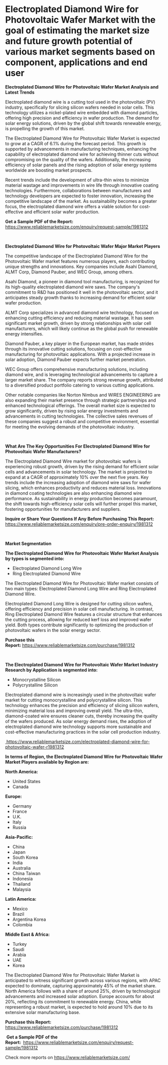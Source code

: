 <p><h1>Electroplated Diamond Wire for Photovoltaic Wafer Market with the goal of estimating the market size and future growth potential of various market segments based on component, applications and end user</h1></p><p><strong>Electroplated Diamond Wire for Photovoltaic Wafer Market Analysis and Latest Trends</strong></p>
<p><p>Electroplated diamond wire is a cutting tool used in the photovoltaic (PV) industry, specifically for slicing silicon wafers needed in solar cells. This technology utilizes a nickel-plated wire embedded with diamond particles, offering high precision and efficiency in wafer production. The demand for solar energy solutions, driven by the global shift towards renewable energy, is propelling the growth of this market.</p><p>The Electroplated Diamond Wire for Photovoltaic Wafer Market is expected to grow at a CAGR of 6.1% during the forecast period. This growth is supported by advancements in manufacturing techniques, enhancing the capability of electroplated diamond wire for achieving thinner cuts without compromising on the quality of the wafers. Additionally, the increasing efficiency of solar panels and the rising adoption of solar energy systems worldwide are boosting market prospects. </p><p>Recent trends include the development of ultra-thin wires to minimize material wastage and improvements in wire life through innovative coating technologies. Furthermore, collaborations between manufacturers and technology developers are expected to foster innovation, increasing the competitive landscape of the market. As sustainability becomes a greater focus, the electroplated diamond wire offers a viable solution for cost-effective and efficient solar wafer production.</p></p>
<p><strong>Get a Sample PDF of the Report:&nbsp;</strong> <a href="https://www.reliablemarketsize.com/enquiry/request-sample/1981312?utm_campaign=2481&utm_medium=2&utm_source=Github&utm_content=ia&utm_term=03042025&utm_id=electroplated-diamond-wire-for-photovoltaic-wafer">https://www.reliablemarketsize.com/enquiry/request-sample/1981312</a></p>
<p>&nbsp;</p>
<p><strong>Electroplated Diamond Wire for Photovoltaic Wafer Major Market Players</strong></p>
<p><p>The competitive landscape of the Electroplated Diamond Wire for the Photovoltaic Wafer market features numerous players, each contributing unique strengths and innovations. Key companies include Asahi Diamond, ALMT Corp, Diamond Pauber, and WEC Group, among others.</p><p>Asahi Diamond, a pioneer in diamond tool manufacturing, is recognized for its high-quality electroplated diamond wire saws. The company's commitment to R&D has positioned it well in the photovoltaic sector, and it anticipates steady growth thanks to increasing demand for efficient solar wafer production.</p><p>ALMT Corp specializes in advanced diamond wire technology, focused on enhancing cutting efficiency and reducing material wastage. It has seen significant market growth, driven by strong relationships with solar cell manufacturers, which will likely continue as the global push for renewable energy intensifies.</p><p>Diamond Pauber, a key player in the European market, has made strides through its innovative cutting solutions, focusing on cost-effective manufacturing for photovoltaic applications. With a projected increase in solar adoption, Diamond Pauber expects further market penetration.</p><p>WEC Group offers comprehensive manufacturing solutions, including diamond wire, and is leveraging technological advancements to capture a larger market share. The company reports strong revenue growth, attributed to a diversified product portfolio catering to various cutting applications.</p><p>Other notable companies like Norton Nimbus and WIRES ENGINEERING are also expanding their market presence through strategic partnerships and enhanced technological offerings. The overall market size is expected to grow significantly, driven by rising solar energy investments and advancements in cutting technologies. The collective sales revenues of these companies suggest a robust and competitive environment, essential for meeting the evolving demands of the photovoltaic industry.</p></p>
<p>&nbsp;</p>
<p><strong>What Are The Key Opportunities For Electroplated Diamond Wire for Photovoltaic Wafer Manufacturers?</strong></p>
<p><p>The Electroplated Diamond Wire market for photovoltaic wafers is experiencing robust growth, driven by the rising demand for efficient solar cells and advancements in solar technology. The market is projected to expand at a CAGR of approximately 10% over the next five years. Key trends include the increasing adoption of diamond wire saws for wafer slicing, which enhances productivity and reduces material loss. Innovations in diamond coating technologies are also enhancing diamond wire performance. As sustainability in energy production becomes paramount, the shift towards high-efficiency solar cells will further propel this market, fostering opportunities for manufacturers and suppliers.</p></p>
<p><strong>Inquire or Share Your Questions If Any Before Purchasing This Report:</strong> <a href="https://www.reliablemarketsize.com/enquiry/pre-order-enquiry/1981312?utm_campaign=2481&utm_medium=2&utm_source=Github&utm_content=ia&utm_term=03042025&utm_id=electroplated-diamond-wire-for-photovoltaic-wafer">https://www.reliablemarketsize.com/enquiry/pre-order-enquiry/1981312</a></p>
<p>&nbsp;</p>
<p><strong>Market Segmentation</strong></p>
<p><strong>The Electroplated Diamond Wire for Photovoltaic Wafer Market Analysis by types is segmented into:</strong></p>
<p><ul><li>Electroplated Diamond Long Wire</li><li>Ring Electroplated Diamond Wire</li></ul></p>
<p><p>The Electroplated Diamond Wire for Photovoltaic Wafer market consists of two main types: Electroplated Diamond Long Wire and Ring Electroplated Diamond Wire. </p><p>Electroplated Diamond Long Wire is designed for cutting silicon wafers, offering efficiency and precision in solar cell manufacturing. In contrast, Ring Electroplated Diamond Wire features a circular structure that enhances the cutting process, allowing for reduced kerf loss and improved wafer yield. Both types contribute significantly to optimizing the production of photovoltaic wafers in the solar energy sector.</p></p>
<p><strong>Purchase this Report:&nbsp;</strong><a href="https://www.reliablemarketsize.com/purchase/1981312?utm_campaign=2481&utm_medium=2&utm_source=Github&utm_content=ia&utm_term=03042025&utm_id=electroplated-diamond-wire-for-photovoltaic-wafer">https://www.reliablemarketsize.com/purchase/1981312</a></p>
<p>&nbsp;</p>
<p><strong>The Electroplated Diamond Wire for Photovoltaic Wafer Market Industry Research by Application is segmented into:</strong></p>
<p><ul><li>Monocrystalline Silicon</li><li>Polycrystalline Silicon</li></ul></p>
<p><p>Electroplated diamond wire is increasingly used in the photovoltaic wafer market for cutting monocrystalline and polycrystalline silicon. This technology enhances the precision and efficiency of slicing silicon wafers, minimizing material loss and improving overall yield. The ultra-thin, diamond-coated wire ensures cleaner cuts, thereby increasing the quality of the wafers produced. As solar energy demand rises, the adoption of electroplated diamond wire technology supports more sustainable and cost-effective manufacturing practices in the solar cell production industry.</p></p>
<p><a href="https://www.reliablemarketsize.com/electroplated-diamond-wire-for-photovoltaic-wafer-r1981312?utm_campaign=2481&utm_medium=2&utm_source=Github&utm_content=ia&utm_term=03042025&utm_id=electroplated-diamond-wire-for-photovoltaic-wafer">&nbsp;https://www.reliablemarketsize.com/electroplated-diamond-wire-for-photovoltaic-wafer-r1981312</a></p>
<p><strong>In terms of Region, the Electroplated Diamond Wire for Photovoltaic Wafer Market Players available by Region are:</strong></p>
<p>
    <p> <strong> North America: </strong>
        <ul>
            <li>United States</li>
            <li>Canada</li>
        </ul>
        </p> 
    <p> <strong> Europe: </strong>
        <ul>
            <li>Germany</li>
            <li>France</li>
            <li>U.K.</li>
            <li>Italy</li>
            <li>Russia</li>
        </ul>
        </p> 
    <p> <strong> Asia-Pacific: </strong>
        <ul>
            <li>China</li>
            <li>Japan</li>
            <li>South Korea</li>
            <li>India</li>
            <li>Australia</li>
            <li>China Taiwan</li>
            <li>Indonesia</li>
            <li>Thailand</li>
            <li>Malaysia</li>
        </ul>
        </p> 
    <p> <strong> Latin America: </strong>
        <ul>
            <li>Mexico</li>
            <li>Brazil</li>
            <li>Argentina Korea</li>
            <li>Colombia</li>
        </ul>
        </p> 
    <p> <strong> Middle East & Africa: </strong>
        <ul>
            <li>Turkey</li>
            <li>Saudi</li>
            <li>Arabia</li>
            <li>UAE</li>
            <li>Korea</li>
        </ul>
    </p>
    </p>
<p><p>The Electroplated Diamond Wire for Photovoltaic Wafer Market is anticipated to witness significant growth across various regions, with APAC expected to dominate, capturing approximately 45% of the market share. North America follows with a share of around 25%, driven by technological advancements and increased solar adoption. Europe accounts for about 20%, reflecting its commitment to renewable energy. China, while representing a robust market, is expected to hold around 10% due to its extensive solar manufacturing base.</p></p>
<p><strong>Purchase this Report: </strong><a href="https://www.reliablemarketsize.com/purchase/1981312?utm_campaign=2481&utm_medium=2&utm_source=Github&utm_content=ia&utm_term=03042025&utm_id=electroplated-diamond-wire-for-photovoltaic-wafer">https://www.reliablemarketsize.com/purchase/1981312</a></p>
<p>&nbsp;<strong>Get a Sample PDF of the Report:&nbsp;&nbsp;</strong><a href="https://www.reliablemarketsize.com/enquiry/request-sample/1981312?utm_campaign=2481&utm_medium=2&utm_source=Github&utm_content=ia&utm_term=03042025&utm_id=electroplated-diamond-wire-for-photovoltaic-wafer">https://www.reliablemarketsize.com/enquiry/request-sample/1981312</a></p>
<p><strong></strong></p>
<p>Check more reports on <a href="https://www.reliablemarketsize.com/?utm_campaign=2481&utm_medium=2&utm_source=Github&utm_content=ia&utm_term=03042025&utm_id=electroplated-diamond-wire-for-photovoltaic-wafer">https://www.reliablemarketsize.com/</a></p>